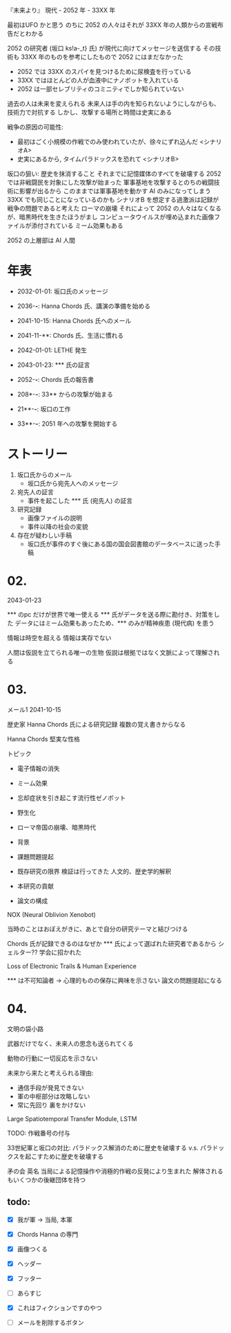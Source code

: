『未来より』
現代 - 2052 年 - 33XX 年

最初はUFO かと思う
のちに 2052 の人々はそれが 33XX 年の人類からの宣戦布告だとわかる

2052 の研究者 (坂口 ks!a-_t} 氏) が現代に向けてメッセージを送信する
その技術も 33XX 年のものを参考にしたもので 2052 にはまだなかった

- 2052 では 33XX のスパイを見つけるために尿検査を行っている
- 33XX ではほとんどの人が血液中にナノボットを入れている
- 2052 は一部セレブリティのコミニティでしか知られていない

過去の人は未来を変えられる
未来人は手の内を知られないようにしながらも、技術力で対抗する
しかし、攻撃する場所と時間は史実にある

戦争の原因の可能性:
- 最初はごく小規模の作戦でのみ使われていたが、徐々にずれ込んだ <シナリオA>
- 史実にあるから, タイムパラドックスを恐れて <シナリオB>

坂口の狙い: 歴史を抹消すること
それまでに記憶媒体のすべてを破壊する
2052 では非戦闘民を対象にした攻撃が始まった
軍事基地を攻撃するとのちの戦闘技術に影響が出るから
このままでは軍事基地を動かす AI のみになってしまう
33XX でも同じことになっているのかも
シナリオB を想定する過激派は記録が戦争の問題であると考えた
ローマの崩壊
それによって 2052 の人々はなくなるが、暗黒時代を生きたほうがまし
コンピュータウイルスが埋め込まれた画像ファイルが添付されている
ミーム効果もある

2052 の上層部は AI 人間

# 年表

- 2032-01-01: 坂口氏のメッセージ
- 2036-**-**: Hanna Chords 氏、講演の準備を始める
- 2041-10-15: Hanna Chords 氏へのメール
- 2041-11-**: Chords 氏、生活に慣れる
- 2042-01-01: LETHE 発生
- 2043-01-23: *** 氏の証言
- 2052-**-**: Chords 氏の報告書

- 208*-**-**: 33** からの攻撃が始まる
- 21**-**-**: 坂口の工作
- 33**-**-**: 2051 年への攻撃を開始する

# ストーリー

1. 坂口氏からのメール
    - 坂口氏から宛先人へのメッセージ
2. 宛先人の証言
    - 事件を起こした *** 氏 (宛先人) の証言
3. 研究記録
    - 画像ファイルの説明
    - 事件以降の社会の変貌
4. 存在が疑わしい手稿
    - 坂口氏が事件のすぐ後にある国の国会図書館のデータベースに送った手稿

# 02.

2043-01-23

*** のpc だけが世界で唯一使える
*** 氏がデータを送る際に勘付き、対策をした
データにはミーム効果もあったため、*** のみが精神疾患 (現代病) を患う

情報は時空を超える
情報は実存でない

人間は仮説を立てられる唯一の生物
仮説は根拠ではなく文脈によって理解される

# 03.

メール1 2041-10-15

歴史家 Hanna Chords 氏による研究記録
複数の覚え書きからなる

Hanna Chords
堅実な性格

トピック

- 電子情報の消失
- ミーム効果
- 忘却症状を引き起こす流行性ゼノボット
- 野生化
- ローマ帝国の崩壊、暗黒時代

- 背景
- 課題問題提起
- 既存研究の限界
    検証は行ってきた
    人文的、歴史学的解釈
- 本研究の貢献
- 論文の構成

NOX (Neural Oblivion Xenobot)

当時のことはおぼえがきに、あとで自分の研究テーマと結びつける

Chords 氏が記録できるのはなぜか
*** 氏によって選ばれた研究者であるから
シェルター?? 学会に招かれた

Loss of Electronic Trails & Human Experience

*** は不可知論者 -> 心理的ものの保存に興味を示さない
論文の問題提起になる

# 04.

文明の袋小路

武器だけでなく、未来人の思念も送られてくる

動物の行動に一切反応を示さない

未来から来たと考えられる理由:
- 通信手段が発見できない
- 軍の中枢部分は攻略しない
- 常に先回り 裏をかけない

Large Spatiotemporal Transfer Module, LSTM

TODO: 作戦番号の付与

33世紀軍と坂口の対比:
パラドックス解消のために歴史を破壊する
v.s.
パラドックスを起こすために歴史を破壊する

矛の会 英名
当局による記憶操作や消極的作戦の反発により生まれた
解体されるもいくつかの後継団体を持つ

## todo:
- [x] 我が軍 -> 当局, 本軍
- [x] Chords Hanna の専門

- [x] 画像つくる
- [x] ヘッダー
- [x] フッター
- [ ] あらすじ
- [x] これはフィクションですのやつ
- [ ] メールを削除するボタン

